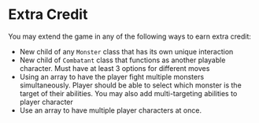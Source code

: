 # Extra Credit

You may extend the game in any of the following ways to earn extra credit: 

- New child of any `Monster` class that has its own unique interaction
- New child of `Combatant` class that functions as another playable character. Must have at least 3 options for different moves
- Using an array to have the player fight multiple monsters simultaneously. Player should be able to select which monster is the target of their abilities. You may also add multi-targeting abilities to player character
- Use an array to have multiple player characters at once.
  